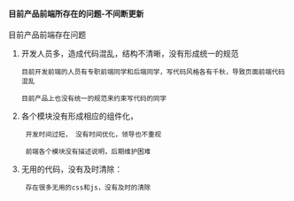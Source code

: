 #### 目前产品前端所存在的问题-不间断更新

目前产品前端存在问题

1. 开发人员多，造成代码混乱，结构不清晰，没有形成统一的规范
   
	   目前开发前端的人员有专职前端同学和后端同学，写代码风格各有千秋，导致页面前端代码混乱

	   目前产品上也没有统一的规范来约束写代码的同学

2. 各个模块没有形成相应的组件化，

	    开发时间过短， 没有时间优化，领导也不重视

	    前端各个模块没有描述说明，后期维护困难


3. 无用的代码，没有及时清除：
		
	    存在很多无用的css和js，没有及时的清除

